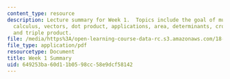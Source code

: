 ```yaml
---
content_type: resource
description: Lecture summary for Week 1.  Topics include the goal of multivariate
  calculus, vectors, dot product, applications, area, determinants, cross product,
  and triple product.
file: /media/https%3A/open-learning-course-data-rc.s3.amazonaws.com/18-02-multivariable-calculus-fall-2007/649253ba60d11b0598cc58e9dcf58142_lec_week1.pdf
file_type: application/pdf
resourcetype: Document
title: Week 1 Summary
uid: 649253ba-60d1-1b05-98cc-58e9dcf58142
---
```


